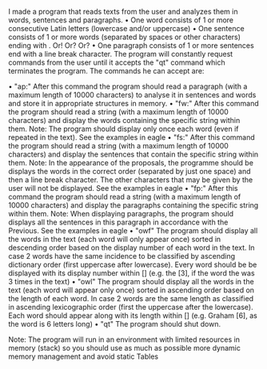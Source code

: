 I made a program that reads texts from the user and analyzes them in
words, sentences and paragraphs.
• One word consists of 1 or more consecutive Latin letters
(lowercase and/or uppercase)
• One sentence consists of 1 or more words (separated by spaces
or other characters) ending with . Or! Or? Or?
• One paragraph consists of 1 or more sentences
end with a line break character.
The program will constantly request commands from the user until it accepts the "qt" command
which terminates the program.
The commands he can accept are:

• "ap:" After this command the program should read a
paragraph (with a maximum length of 10000 characters) to analyse it in
sentences and words and store it in appropriate structures in memory.
• "fw:" After this command the program should read a
string (with a maximum length of 10000 characters) and display the words
containing the specific string within them. Note: The
program should display only once each word (even if
repeated in the text). See the examples in eagle
• "fs:" After this command the program should read a
string (with a maximum length of 10000 characters) and display the
sentences that contain the specific string within them.
Note: In the appearance of the proposals, the programme should be
displays the words in the correct order (separated by just one space) and
then a line break character. The other characters that may be
given by the user will not be displayed. See the examples in eagle
• "fp:" After this command the program should read a
string (with a maximum length of 10000 characters) and display the
paragraphs containing the specific string within them.
Note: When displaying paragraphs, the program should
displays all the sentences in this paragraph in accordance with the
Previous. See the examples in eagle
• "owf" The program should display all the words in the text (each
word will only appear once) sorted in descending order based on
the display number of each word in the text. In case 2 words
have the same incidence to be classified by ascending
dictionary order (first uppercase after lowercase). Every word should be
be displayed with its display number within [] (e.g. the [3],
if the word the was 3 times in the text)
• "owl" The program should display all the words in the text (each
word will appear only once) sorted in ascending order based on
the length of each word. In case 2 words are the same length as
classified in ascending lexicographic order (first the uppercase after the
lowercase). Each word should appear along with its length within [] (e.g.
Graham [6], as the word is 6 letters long)
• "qt" The program should shut down.

Note: The program will run in an environment with limited
resources in memory (stack) so you should use as much as possible
more dynamic memory management and avoid static
Tables
